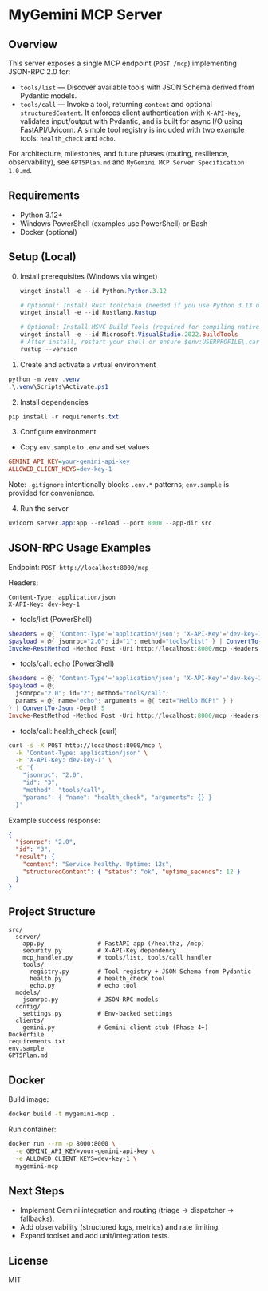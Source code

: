 # MyGemini MCP Server

## Overview
This server exposes a single MCP endpoint (`POST /mcp`) implementing JSON-RPC 2.0 for:
- `tools/list` — Discover available tools with JSON Schema derived from Pydantic models.
- `tools/call` — Invoke a tool, returning `content` and optional `structuredContent`.
 It enforces client authentication with `X-API-Key`, validates input/output with Pydantic, and is built for async I/O using FastAPI/Uvicorn. A simple tool registry is included with two example tools: `health_check` and `echo`.

 For architecture, milestones, and future phases (routing, resilience, observability), see `GPT5Plan.md` and `MyGemini MCP Server Specification 1.0.md`.

 ## Requirements
 - Python 3.12+
 - Windows PowerShell (examples use PowerShell) or Bash
 - Docker (optional)

 ## Setup (Local)
0) Install prerequisites (Windows via winget)
    ```powershell
    winget install -e --id Python.Python.3.12
    
    # Optional: Install Rust toolchain (needed if you use Python 3.13 or if pip asks to build native wheels)
    winget install -e --id Rustlang.Rustup
    
    # Optional: Install MSVC Build Tools (required for compiling native extensions on Windows, e.g., pydantic-core on Python 3.13)
    winget install -e --id Microsoft.VisualStudio.2022.BuildTools
    # After install, restart your shell or ensure $env:USERPROFILE\.cargo\bin is on PATH
    rustup --version
    ```
1. Create and activate a virtual environment
  ```powershell
  python -m venv .venv
  .\.venv\Scripts\Activate.ps1
  ```
2. Install dependencies
  ```powershell
  pip install -r requirements.txt
  ```

3. Configure environment
- Copy `env.sample` to `.env` and set values
```ini
GEMINI_API_KEY=your-gemini-api-key
ALLOWED_CLIENT_KEYS=dev-key-1
```
Note: `.gitignore` intentionally blocks `.env.*` patterns; `env.sample` is provided for convenience.

4. Run the server
```powershell
uvicorn server.app:app --reload --port 8000 --app-dir src
```

## JSON-RPC Usage Examples
 Endpoint: `POST http://localhost:8000/mcp`

 Headers:
 ```
 Content-Type: application/json
 X-API-Key: dev-key-1
 ```

 - tools/list (PowerShell)
 ```powershell
 $headers = @{ 'Content-Type'='application/json'; 'X-API-Key'='dev-key-1' }
 $payload = @{ jsonrpc="2.0"; id="1"; method="tools/list" } | ConvertTo-Json
 Invoke-RestMethod -Method Post -Uri http://localhost:8000/mcp -Headers $headers -Body $payload
 ```

 - tools/call: echo (PowerShell)
 ```powershell
 $headers = @{ 'Content-Type'='application/json'; 'X-API-Key'='dev-key-1' }
 $payload = @{
   jsonrpc="2.0"; id="2"; method="tools/call";
   params = @{ name="echo"; arguments = @{ text="Hello MCP!" } }
 } | ConvertTo-Json -Depth 5
 Invoke-RestMethod -Method Post -Uri http://localhost:8000/mcp -Headers $headers -Body $payload
 ```

 - tools/call: health_check (curl)
 ```bash
 curl -s -X POST http://localhost:8000/mcp \
   -H 'Content-Type: application/json' \
   -H 'X-API-Key: dev-key-1' \
   -d '{
     "jsonrpc": "2.0",
     "id": "3",
     "method": "tools/call",
     "params": { "name": "health_check", "arguments": {} }
   }'
 ```

 Example success response:
 ```json
 {
   "jsonrpc": "2.0",
   "id": "3",
   "result": {
     "content": "Service healthy. Uptime: 12s",
     "structuredContent": { "status": "ok", "uptime_seconds": 12 }
   }
 }
 ```

 ## Project Structure
 ```
 src/
   server/
     app.py               # FastAPI app (/healthz, /mcp)
     security.py          # X-API-Key dependency
     mcp_handler.py       # tools/list, tools/call handler
     tools/
       registry.py        # Tool registry + JSON Schema from Pydantic
       health.py          # health_check tool
       echo.py            # echo tool
   models/
     jsonrpc.py           # JSON-RPC models
   config/
     settings.py          # Env-backed settings
   clients/
     gemini.py            # Gemini client stub (Phase 4+)
 Dockerfile
requirements.txt
env.sample
GPT5Plan.md
 ```

## Docker
Build image:
```bash
docker build -t mygemini-mcp .
```
Run container:
```bash
docker run --rm -p 8000:8000 \
  -e GEMINI_API_KEY=your-gemini-api-key \
  -e ALLOWED_CLIENT_KEYS=dev-key-1 \
  mygemini-mcp
```

## Next Steps
- Implement Gemini integration and routing (triage → dispatcher → fallbacks).
- Add observability (structured logs, metrics) and rate limiting.
- Expand toolset and add unit/integration tests.

## License
MIT
